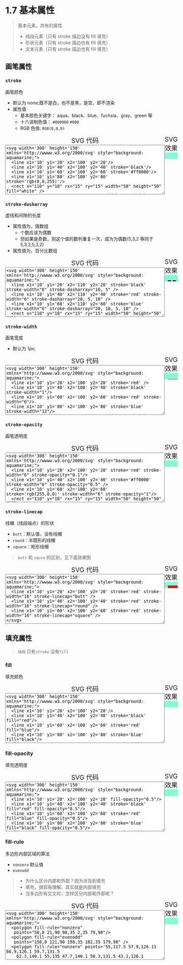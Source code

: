 # 1.7 基本属性

> 基本元素，共有的属性
>
> - 线段元素（只有 stroke 描边没有 fill 填充）
> - 形状元素（只有 stroke 描边也有 fill 填充）
> - 文本元素（只有 stroke 描边也有 fill 填充）

## 画笔属性

### `stroke`

画笔颜色

- 默认为 none;既不是白，也不是黑，是空，即不渲染
- 属性值
  - 基本颜色关键字： aqua、black、blue、fuchsia、gray、green 等
  - 十六进制色值： `#000000` `#000`
  - RGB 色值: `RGB(0,0,0)`

<div style="display: flex; flex-flow: row nowrap;">
<div style="font-size: 20px;text-align: center;">
<div>SVG 代码</div>
<textarea cols="60" rows="10">
<svg width='300' height='150' xmlns='http://wwww.w3.org/2000/svg' style="background: aquamarine;">
  <line x1='10' y1='20' x2='100' y2='20'/>
  <line x1='10' y1='40' x2='100' y2='40' stroke='black'/>
  <line x1='10' y1='60' x2='100' y2='60' stroke='#ff0000'/>
  <line x1='10' y1='80' x2='100' y2='80' stroke='rgb(0,0,255)'/>
  <rect x="110" y="10" rx="15" ry="15" width="50" height="50" fill="white" />
  <rect x="170" y="10" rx="15" ry="15" width="50" height="50" stroke='red' fill="white" />
  <text x="10" y="120" font-family="Verdana" font-size="14">Hello, World!!!</text>
  <text x="10" y="140" font-family="Verdana" font-size="14" stroke='red'>Hello, World!!!</text>
</svg>
</textarea>
</div>
<div style="font-size: 20px;text-align: center;">
<div>SVG 效果</div>
<div>
<svg width='300' height='150' xmlns='http://wwww.w3.org/2000/svg' style="background: aquamarine;">
  <line x1='10' y1='20' x2='100' y2='20'/>
  <line x1='10' y1='40' x2='100' y2='40' stroke='black'/>
  <line x1='10' y1='60' x2='100' y2='60' stroke='#ff0000'/>
  <line x1='10' y1='80' x2='100' y2='80' stroke='rgb(0,0,255)'/>
  <rect x="110" y="10" rx="15" ry="15" width="50" height="50" fill="white" />
  <rect x="170" y="10" rx="15" ry="15" width="50" height="50" stroke='red' fill="white" />
  <text x="10" y="120" font-family="Verdana" font-size="14">Hello, World!!!</text>
  <text x="10" y="140" font-family="Verdana" font-size="14" stroke='red'>Hello, World!!!</text>
</svg>
</div>
</div>
</div>

### `stroke-dasharray`

虚线和间隙的长度

- 属性值为，值数组
  - 个数应该为偶数
  - 但如果是奇数，则这个值的数列重复一次，成为为偶数(5,3,2 等同于 5,3,2,5,3,2)
- 属性值为，百分比数组

<div style="display: flex; flex-flow: row nowrap;">
<div style="font-size: 20px;text-align: center;">
<div>SVG 代码</div>
<textarea cols="60" rows="10">
<svg width='300' height='150' xmlns='http://wwww.w3.org/2000/svg' style="background: aquamarine;">
  <line x1='10' y1='20' x2='110' y2='20' stroke='black' stroke-width="6" stroke-dasharray="10, 5" />
  <line x1='10' y1='40' x2='110' y2='40' stroke='red' stroke-width="6" stroke-dasharray="20, 5, 10" />
  <line x1='10' y1='60' x2='110' y2='60' stroke='blue' stroke-width="6" stroke-dasharray="20, 10, 5, 10" />
  <rect x="110" y="10" rx="15" ry="15" width="50" height="50" fill="white" stroke-dasharray="10, 5" />
  <rect x="170" y="10" rx="15" ry="15" width="50" height="50" stroke='red' fill="white" stroke-dasharray="10, 5" />
  <text x="10" y="120" font-size="14" stroke-dasharray="10, 5">Hello, World!!!</text>
  <text x="10" y="140" font-size="14" stroke='red' stroke-dasharray="10, 5">Hello, World!!!</text>
</svg>
</textarea>
</div>
<div style="font-size: 20px;text-align: center;">
<div>SVG 效果</div>
<div>
<svg width='300' height='150' xmlns='http://wwww.w3.org/2000/svg' style="background: aquamarine;">
  <line x1='10' y1='20' x2='110' y2='20' stroke='black' stroke-width="6" stroke-dasharray="10, 5" />
  <line x1='10' y1='40' x2='110' y2='40' stroke='red' stroke-width="6" stroke-dasharray="20, 5, 10" />
  <line x1='10' y1='60' x2='110' y2='60' stroke='blue' stroke-width="6" stroke-dasharray="20, 10, 5, 10" />
  <rect x="110" y="10" rx="15" ry="15" width="50" height="50" fill="white" stroke-dasharray="10, 5" />
  <rect x="170" y="10" rx="15" ry="15" width="50" height="50" stroke='red' fill="white" stroke-dasharray="10, 5" />
  <text x="10" y="120" font-size="14" stroke-dasharray="10, 5">Hello, World!!!</text>
  <text x="10" y="140" font-size="14" stroke='red' stroke-dasharray="10, 5">Hello, World!!!</text>
</svg>
</div>
</div>
</div>

### `stroke-width`

画笔宽度

- 默认为 1px;

<div style="display: flex; flex-flow: row nowrap;">
<div style="font-size: 20px;text-align: center;">
<div>SVG 代码</div>
<textarea cols="60" rows="10">
<svg width='300' height='150' xmlns='http://wwww.w3.org/2000/svg' style="background: aquamarine;">
  <line x1='10' y1='20' x2='100' y2='20' stroke='red' />
  <line x1='10' y1='40' x2='100' y2='40' stroke='black' stroke-width="1"/>
  <line x1='10' y1='60' x2='100' y2='60' stroke='red' stroke-width="6"/>
  <line x1='10' y1='80' x2='100' y2='80' stroke='blue' stroke-width="12"/>
  <rect x="110" y="10" rx="15" ry="15" width="50" height="50" fill="white" stroke-width="1" />
  <rect x="170" y="10" rx="15" ry="15" width="50" height="50" stroke='red' fill="white" stroke-width="1" />
  <text x="10" y="120" font-size="14" stroke-width="1">Hello, World!!!</text>
  <text x="10" y="140" font-size="14" stroke='red' stroke-width="1">Hello, World!!!</text>
</svg>
</textarea>
</div>
<div style="font-size: 20px;text-align: center;">
<div>SVG 效果</div>
<div>
<svg width='300' height='150' xmlns='http://wwww.w3.org/2000/svg' style="background: aquamarine;">
  <line x1='10' y1='20' x2='100' y2='20' stroke='red' />
  <line x1='10' y1='40' x2='100' y2='40' stroke='black' stroke-width="1"/>
  <line x1='10' y1='60' x2='100' y2='60' stroke='red' stroke-width="6"/>
  <line x1='10' y1='80' x2='100' y2='80' stroke='blue' stroke-width="12"/>
  <rect x="110" y="10" rx="15" ry="15" width="50" height="50" fill="white" stroke-width="4" />
  <rect x="170" y="10" rx="15" ry="15" width="50" height="50" stroke='red' fill="white" stroke-width="4" />
  <text x="10" y="120" font-size="14" stroke-width="2">Hello, World!!!</text>
  <text x="10" y="140" font-size="14" stroke='red' stroke-width="2">Hello, World!!!</text>
</svg>
</div>
</div>
</div>

### `stroke-opacity`

画笔透明度

<div style="display: flex; flex-flow: row nowrap;">
<div style="font-size: 20px;text-align: center;">
<div>SVG 代码</div>
<textarea cols="60" rows="10">
<svg width='300' height='150' xmlns='http://wwww.w3.org/2000/svg' style="background: aquamarine;">
  <line x1='10' y1='20' x2='100' y2='20' stroke='red' stroke-width="6" stroke-opacity="0.1"/>
  <line x1='10' y1='40' x2='100' y2='40' stroke='#ff0000' stroke-width="6" stroke-opacity="0.5" />
  <line x1='10' y1='60' x2='100' y2='60' stroke='rgb(255,0,0)' stroke-width="6" stroke-opacity="1"/>
  <rect x="110" y="10" rx="15" ry="15" width="50" height="50" fill="white" stroke-opacity="0.5" />
  <rect x="170" y="10" rx="15" ry="15" width="50" height="50" stroke='red' fill="white" stroke-opacity="0.5" />
  <text x="10" y="120" font-size="14" stroke-opacity="0.5">Hello, World!!!</text>
  <text x="10" y="140" font-size="14" stroke='red' stroke-opacity="0.5">Hello, World!!!</text>
</svg>
</textarea>
</div>
<div style="font-size: 20px;text-align: center;">
<div>SVG 效果</div>
<div>
<svg width='300' height='150' xmlns='http://wwww.w3.org/2000/svg' style="background: aquamarine;">
  <line x1='10' y1='20' x2='100' y2='20' stroke='red' stroke-width="6" stroke-opacity="0.1"/>
  <line x1='10' y1='40' x2='100' y2='40' stroke='#ff0000' stroke-width="6" stroke-opacity="0.5" />
  <line x1='10' y1='60' x2='100' y2='60' stroke='rgb(255,0,0)' stroke-width="6" stroke-opacity="1"/>
  <rect x="110" y="10" rx="15" ry="15" width="50" height="50" fill="white" stroke-opacity="0.5" />
  <rect x="170" y="10" rx="15" ry="15" width="50" height="50" stroke='red' fill="white" stroke-opacity="0.5" />
  <text x="10" y="120" font-size="14" stroke-opacity="0.5">Hello, World!!!</text>
  <text x="10" y="140" font-size="14" stroke='red' stroke-opacity="0.5">Hello, World!!!</text>
</svg>
</div>
</div>
</div>

### `stroke-linecap`

线帽（线段端点）的形状

- `butt`：默认值，没有线帽
- `round`：半圆形的线帽
- `square`：矩形线帽

> `butt` 和 `squre` 的区别，见下面效果图

<div style="display: flex; flex-flow: row nowrap;">
<div style="font-size: 20px;text-align: center;">
<div>SVG 代码</div>
<textarea cols="60" rows="10">
<svg width='300' height='150' xmlns='http://wwww.w3.org/2000/svg' style="background: aquamarine;">
  <line x1='10' y1='20' x2='100' y2='20' stroke='red' stroke-width="16" stroke-linecap="butt" />
  <line x1='10' y1='40' x2='100' y2='40' stroke='red' stroke-width="16" stroke-linecap="round" />
  <line x1='10' y1='60' x2='100' y2='60' stroke='red' stroke-width="16" stroke-linecap="square" />
</svg>
</textarea>
</div>
<div style="font-size: 20px;text-align: center;">
<div>SVG 效果</div>
<div>
<svg width='300' height='150' xmlns='http://wwww.w3.org/2000/svg' style="background: aquamarine;">
  <line x1='10' y1='20' x2='100' y2='20' stroke='red' stroke-width="16" stroke-linecap="butt" />
  <line x1='10' y1='40' x2='100' y2='40' stroke='red' stroke-width="16" stroke-linecap="round" />
  <line x1='10' y1='60' x2='100' y2='60' stroke='red' stroke-width="16" stroke-linecap="square" />
</svg>
</div>
</div>
</div>

## 填充属性

> `线段` 只有`stroke` 没有`fill`

### fill

填充颜色

<div style="display: flex; flex-flow: row nowrap;">
<div style="font-size: 20px;text-align: center;">
<div>SVG 代码</div>
<textarea cols="60" rows="10">
<svg width='300' height='150' xmlns='http://wwww.w3.org/2000/svg' style="background: aquamarine;">
  <line x1='10' y1='20' x2='100' y2='20'/>
  <line x1='10' y1='40' x2='100' y2='40' stroke='black' fill="red"/>
  <line x1='10' y1='60' x2='100' y2='60' stroke='red' fill="blue"/>
  <line x1='10' y1='80' x2='100' y2='80' stroke='blue' fill="black"/>
  <line x1='110' y1='20' x2='200' y2='20' stroke-width="6"/>
  <line x1='110' y1='40' x2='200' y2='40' stroke='black' fill="red" stroke-width="6"/>
  <line x1='110' y1='60' x2='200' y2='60' fill="blue" stroke='red' stroke-width="6"/>
  <line x1='110' y1='80' x2='200' y2='80' stroke='blue' fill="black" stroke-width="6"/>
  <rect x="110" y="120" rx="15" ry="15" width="50" height="50"/>
  <rect x="170" y="120" rx="15" ry="15" width="50" height="50" stroke='red' fill="white"/>
  <text x="10" y="100" font-size="14">Hello, World!!!</text>
  <text x="10" y="120" font-size="14" stroke="blue" fill="red">Hello, World!!!</text>
  <text x="10" y="140" font-size="14" stroke='red' fill="blue">Hello, World!!!</text>
</svg>
</textarea>
</div>
<div style="font-size: 20px;text-align: center;">
<div>SVG 效果</div>
<div>
<svg width='300' height='150' xmlns='http://wwww.w3.org/2000/svg' style="background: aquamarine;">
  <line x1='10' y1='20' x2='100' y2='20'/>
  <line x1='10' y1='40' x2='100' y2='40' stroke='black' fill="red"/>
  <line x1='10' y1='60' x2='100' y2='60' stroke='red' fill="blue"/>
  <line x1='10' y1='80' x2='100' y2='80' stroke='blue' fill="black"/>
  <line x1='110' y1='20' x2='200' y2='20' stroke-width="6"/>
  <line x1='110' y1='40' x2='200' y2='40' stroke='black' fill="red" stroke-width="6"/>
  <line x1='110' y1='60' x2='200' y2='60' fill="blue" stroke='red' stroke-width="6"/>
  <line x1='110' y1='80' x2='200' y2='80' stroke='blue' fill="black" stroke-width="6"/>
  <rect x="110" y="90" rx="15" ry="15" width="50" height="50"/>
  <rect x="170" y="90" rx="15" ry="15" width="50" height="50" stroke='red' fill="white"/>
  <text x="10" y="100" font-size="14">Hello, World!!!</text>
  <text x="10" y="120" font-size="14" stroke="blue" fill="red">Hello, World!!!</text>
  <text x="10" y="140" font-size="14" stroke='red' fill="blue">Hello, World!!!</text>
</svg>
</div>
</div>
</div>

### fill-opacity

填充透明度

<div style="display: flex; flex-flow: row nowrap;">
<div style="font-size: 20px;text-align: center;">
<div>SVG 代码</div>
<textarea cols="60" rows="10">
<svg width='300' height='150' xmlns='http://wwww.w3.org/2000/svg' style="background: aquamarine;">
  <line x1='10' y1='20' x2='100' y2='20' fill-opacity="0.5"/>
  <line x1='10' y1='40' x2='100' y2='40' stroke='black' fill="red" fill-opacity="0.5"/>
  <line x1='10' y1='60' x2='100' y2='60' stroke='red' fill="blue" fill-opacity="0.5"/>
  <line x1='10' y1='80' x2='100' y2='80' stroke='blue' fill="black" fill-opacity="0.5"/>
  <line x1='110' y1='20' x2='200' y2='20' stroke-width="6"/>
  <line x1='110' y1='40' x2='200' y2='40' stroke='black' fill="red" stroke-width="6" fill-opacity="0.5"/>
  <line x1='110' y1='60' x2='200' y2='60' fill="blue" stroke='red' stroke-width="6" fill-opacity="0.5"/>
  <line x1='110' y1='80' x2='200' y2='80' stroke='blue' fill="black" stroke-width="6" fill-opacity="0.5"/>
  <rect x="110" y="90" rx="15" ry="15" width="50" height="50" fill-opacity="0.5"/>
  <rect x="170" y="90" rx="15" ry="15" width="50" height="50" stroke='red' fill="white" fill-opacity="0.5"/>
  <text x="10" y="100" font-size="14" fill-opacity="0.5">Hello, World!!!</text>
  <text x="10" y="120" font-size="14" stroke="blue" fill="red" fill-opacity="0.5">Hello, World!!!</text>
  <text x="10" y="140" font-size="14" stroke='red' fill="blue" fill-opacity="0.5">Hello, World!!!</text>
</svg>
</textarea>
</div>
<div style="font-size: 20px;text-align: center;">
<div>SVG 效果</div>
<div>
<svg width='300' height='150' xmlns='http://wwww.w3.org/2000/svg' style="background: aquamarine;">
  <line x1='10' y1='20' x2='100' y2='20' fill-opacity="0.5"/>
  <line x1='10' y1='40' x2='100' y2='40' stroke='black' fill="red" fill-opacity="0.5"/>
  <line x1='10' y1='60' x2='100' y2='60' stroke='red' fill="blue" fill-opacity="0.5"/>
  <line x1='10' y1='80' x2='100' y2='80' stroke='blue' fill="black" fill-opacity="0.5"/>
  <line x1='110' y1='20' x2='200' y2='20' stroke-width="6"/>
  <line x1='110' y1='40' x2='200' y2='40' stroke='black' fill="red" stroke-width="6" fill-opacity="0.5"/>
  <line x1='110' y1='60' x2='200' y2='60' fill="blue" stroke='red' stroke-width="6" fill-opacity="0.5"/>
  <line x1='110' y1='80' x2='200' y2='80' stroke='blue' fill="black" stroke-width="6" fill-opacity="0.5"/>
  <rect x="110" y="90" rx="15" ry="15" width="50" height="50" fill-opacity="0.5"/>
  <rect x="170" y="90" rx="15" ry="15" width="50" height="50" stroke='red' fill="white" fill-opacity="0.5"/>
  <text x="10" y="100" font-size="14" fill-opacity="0.5">Hello, World!!!</text>
  <text x="10" y="120" font-size="14" stroke="blue" fill="red" fill-opacity="0.5">Hello, World!!!</text>
  <text x="10" y="140" font-size="14" stroke='red' fill="blue" fill-opacity="0.5">Hello, World!!!</text>
</svg>
</div>
</div>
</div>

### fill-rule

多边形内部区域的算法

- `nonzero` 默认值
- `evenodd`

> - 为什么区分内部和外部？因为涉及到填充
> - 填充，很容易理解，其实就是内部填充
> - 当多边形有交叉时，怎样区分内部和外部呢？

<div style="display: flex; flex-flow: row nowrap;">
<div style="font-size: 20px;text-align: center;">
<div>SVG 代码</div>
<textarea cols="60" rows="10">
<svg width='300' height='150' xmlns='http://wwww.w3.org/2000/svg' style="background: aquamarine;">
  <polygon fill-rule="nonzero"
   points="50,0 21,90 98,35 2,35 79,90"/>
  <polygon fill-rule="evenodd"
   points="150,0 121,90 198,35 102,35 179,90" />
  <polygon fill-rule="nonzero" points='55,117.5 57.9,126.11 66.9,126.1 59.7,131.5
    62.3,140.1 55,135 47.7,140.1 50.3,131.5 43.1,126.1 52.1,126.1'
    style='transform: scale(1);'
  />
  <polygon fill-rule="evenodd" points='155,117.5 157.9,126.11 166.9,126.1 159.7,131.5
    162.3,140.1 155,135 147.7,140.1 150.3,131.5 143.1,126.1 152.1,126.1'
    style='transform: scale(1);'
  />
</svg>
</textarea>
</div>
<div style="font-size: 20px;text-align: center;">
<div>SVG 效果</div>
<div>
<svg width='300' height='150' xmlns='http://wwww.w3.org/2000/svg' style="background: aquamarine;">
  <polygon stroke="red" fill-rule="nonzero"
   points="50,0 21,90 98,35 2,35 79,90"/>
  <polygon stroke="red" fill-rule="evenodd"
   points="150,0 121,90 198,35 102,35 179,90" />
  <polygon stroke="red" fill-rule="nonzero" points='55,117.5 57.9,126.11 66.9,126.1 59.7,131.5
    62.3,140.1 55,135 47.7,140.1 50.3,131.5 43.1,126.1 52.1,126.1'
    style='transform: scale(1);'
  />
  <polygon stroke="red" fill-rule="evenodd" points='155,117.5 157.9,126.11 166.9,126.1 159.7,131.5
    162.3,140.1 155,135 147.7,140.1 150.3,131.5 143.1,126.1 152.1,126.1'
    style='transform: scale(1);'
  />
</svg>
</div>
</div>
</div>
